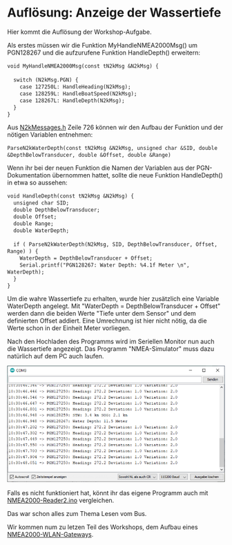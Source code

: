 # Auflösung: Anzeige der Wassertiefe

Hier kommt die Auflösung der Workshop-Aufgabe.

Als erstes müssen wir die Funktion MyHandleNMEA2000Msg() um PGN128267 und die aufzurufene Funktion HandleDepth() erweitern:

```
void MyHandleNMEA2000Msg(const tN2kMsg &N2kMsg) {

  switch (N2kMsg.PGN) {
    case 127250L: HandleHeading(N2kMsg);
    case 128259L: HandleBoatSpeed(N2kMsg);
    case 128267L: HandleDepth(N2kMsg);
  }
}
```

Aus [N2kMessages.h](https://github.com/ttlappalainen/NMEA2000/blob/master/src/N2kMessages.h#726) Zeile 726 können wir den Aufbau der Funktion und der nötigen Variablen entnehmen:

````
ParseN2kWaterDepth(const tN2kMsg &N2kMsg, unsigned char &SID, double &DepthBelowTransducer, double &Offset, double &Range)
````

Wenn ihr bei der neuen Funktion die Namen der Variablen aus der PGN-Dokumentation übernommen hattet, sollte die neue Funktion HandleDepth() in etwa so aussehen:

```
void HandleDepth(const tN2kMsg &N2kMsg) {
  unsigned char SID;
  double DepthBelowTransducer;
  double Offset;
  double Range;
  double WaterDepth;

  if ( ParseN2kWaterDepth(N2kMsg, SID, DepthBelowTransducer, Offset, Range) ) {
    WaterDepth = DepthBelowTransducer + Offset;
    Serial.printf("PGN128267: Water Depth: %4.1f Meter \n", WaterDepth);
  }
}
```

Um die wahre Wassertiefe zu erhalten, wurde hier zusätzlich eine Variable WaterDepth angelegt. Mit "WaterDepth = DepthBelowTransducer + Offset" werden dann die beiden Werte "Tiefe unter dem Sensor" und dem definierten Offset addiert. Eine Umrechnung ist hier nicht nötig, da die Werte schon in der Einheit Meter vorliegen.

Nach den Hochladen des Programms wird im Seriellen Monitor nun auch die Wassertiefe angezeigt. Das Programm "NMEA-Simulator" muss dazu natürlich auf dem PC auch laufen.

![SerialMonitor](https://github.com/AK-Homberger/NMEA2000-Workshop/blob/main/Bilder/SerialMonitor2.png)

Falls es nicht funktioniert hat, könnt ihr das eigene Programm auch mit [NMEA2000-Reader2.ino](https://github.com/AK-Homberger/NMEA2000-Workshop/blob/main/Software/NMEA2000-Reader2/NMEA2000-Reader2.ino) vergleichen.

Das war schon alles zum Thema Lesen vom Bus.

Wir kommen num zu letzen Teil des Workshops, dem Aufbau eines [NMEA2000-WLAN-Gateways](https://github.com/AK-Homberger/NMEA2000-Workshop/blob/main/Docs/WLAN-GW.md).

